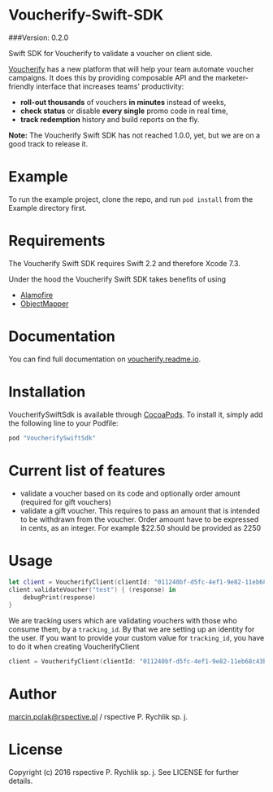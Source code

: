 Voucherify-Swift-SDK
======================

###Version: 0.2.0

Swift SDK for Voucherify to validate a voucher on client side.

[Voucherify](http://voucherify.io?utm_source=github&utm_medium=sdk&utm_campaign=acq) has a new platform that will help your team automate voucher campaigns. It does this by providing composable API and the marketer-friendly interface that increases teams' productivity:

- **roll-out thousands** of vouchers **in minutes** instead of weeks,
- **check status** or disable **every single** promo code in real time,
- **track redemption** history and build reports on the fly.

<b>Note:</b>
The Voucherify Swift SDK has not reached 1.0.0, yet, but we are on a good track to release it.

Example
=====

To run the example project, clone the repo, and run `pod install` from the Example directory first.

Requirements
=====

The Voucherify Swift SDK requires Swift 2.2 and therefore Xcode 7.3.

Under the hood the Voucherify Swift SDK takes benefits of using
* [Alamofire](https://github.com/Alamofire/Alamofire)
* [ObjectMapper](https://github.com/Hearst-DD/ObjectMapper)


Documentation
=====

You can find full documentation on [voucherify.readme.io](https://voucherify.readme.io).

Installation
=====

VoucherifySwiftSdk is available through [CocoaPods](http://cocoapods.org). To install
it, simply add the following line to your Podfile:

```ruby
pod "VoucherifySwiftSdk"
```

Current list of features
=====
- validate a voucher based on its code and optionally order amount (required for gift vouchers)
- validate a gift voucher. This requires to pass an amount that is intended to be withdrawn from the voucher.
  Order amount have to be expressed in cents, as an integer. For example $22.50 should be provided as 2250

Usage
=====

```swift
let client = VoucherifyClient(clientId: "011240bf-d5fc-4ef1-9e82-11eb68c43bf5", clientToken: "9e2230c5-71fb-460a-91c6-fbee64707a20")
client.validateVoucher("test") { (response) in
    debugPrint(response)
}
```

We are tracking users which are validating vouchers with those who consume them, by a `tracking_id`. By that we are setting up an identity for the user. If you want to provide your custom value for `tracking_id`, you have to do it when creating VoucherifyClient
```swift
client = VoucherifyClient(clientId: "011240bf-d5fc-4ef1-9e82-11eb68c43bf5", clientToken: "9e2230c5-71fb-460a-91c6-fbee64707a20", trackingId: "my_custom_tracking_id")
```

Author
=====

marcin.polak@rspective.pl / rspective P. Rychlik sp. j.

License
=====

Copyright (c) 2016 rspective P. Rychlik sp. j. See LICENSE for further details.

